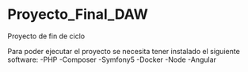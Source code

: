 # Proyecto_Final_DAW
 Proyecto de fin de ciclo

Para poder ejecutar el proyecto se necesita tener instalado el siguiente software:
    -PHP
    -Composer
    -Symfony5
    -Docker
    -Node
    -Angular

